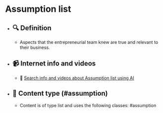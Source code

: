 # Assumption list
- ## 🔍 Definition
  - Aspects that the entrepreneurial team knew are true and relevant to their business.
- ## 📹 Internet info and videos
  - 🤖 [Search info and videos about Assumption list using AI](https://www.perplexity.ai/search?q=videos+about+Assumption+list:+Aspects+that+the+entrepreneurial+team+knew+are+true+and+relevant+to+their+business.
)
- ## 📰 Content type (#assumption)
  - Content is of type list and uses the following classes: #assumption

